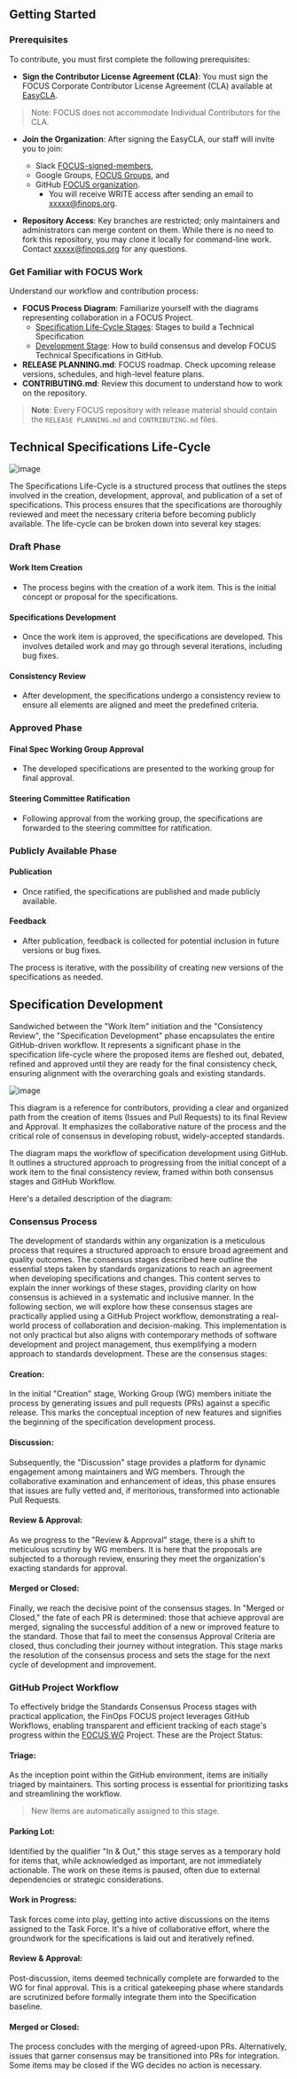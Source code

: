 ## Getting Started
### Prerequisites 

To contribute, you must first complete the following prerequisites:

- **Sign the Contributor License Agreement (CLA)**: You must sign the FOCUS Corporate Contributor License Agreement (CLA) available at <a href="https://github.com/FinOps-Open-Cost-and-Usage-Spec/EasyCLA" target="_blank">EasyCLA</a>.

> Note: FOCUS does not accommodate Individual Contributors for the CLA.

- **Join the Organization**: After signing the EasyCLA, our staff will invite you to join:
    *  Slack <a href="https://app.slack.com/client/TH7CE9HP1/C053CNCRVCL" target="_target">FOCUS-signed-members</a>, 
    * Google Groups, <a href="https://groups.google.com/" target="_blank">FOCUS Groups</a>, and 
    * GitHub <a href="https://github.com/orgs/FinOps-Open-Cost-and-Usage-Spec/repositories" target="_blank">FOCUS organization</a>. 
        * You will receive WRITE access after sending an email to <a mailto="xxxx@finops.org" target="_blank"> xxxxx@finops.org</a>.

- **Repository Access**: Key branches are restricted; only maintainers and administrators can merge content on them. While there is no need to fork this repository, you may clone it locally for command-line work. Contact <a mailto="xxxx@finops.org" target="_blank"> xxxxx@finops.org</a> for any questions.

### Get Familiar with FOCUS Work

Understand our workflow and contribution process:

- **FOCUS Process Diagram**: Familiarize yourself with the diagrams representing collaboration in a FOCUS Project.
    * [Specification Life-Cycle Stages](): Stages to build a Technical Specification
    * [Development Stage](): How to build consensus and develop FOCUS Technical Specifications in GitHub.
- **RELEASE PLANNING.md**: FOCUS roadmap. Check upcoming release versions, schedules, and high-level feature plans.
- **CONTRIBUTING.md**: Review this document to understand how to work on the repository.

> **Note**: Every FOCUS repository with release material should contain the `RELEASE PLANNING.md` and `CONTRIBUTING.md` files.

## Technical Specifications Life-Cycle

![image](https://github.com/standards-hub/test/assets/3258579/4ca9ea87-b54f-468b-afd7-4fc33075a5ee)

The Specifications Life-Cycle is a structured process that outlines the steps involved in the creation, development, approval, and publication of a set of specifications. This process ensures that the specifications are thoroughly reviewed and meet the necessary criteria before becoming publicly available. The life-cycle can be broken down into several key stages:

### Draft Phase

#### Work Item Creation
- The process begins with the creation of a work item. This is the initial concept or proposal for the specifications.

#### Specifications Development
- Once the work item is approved, the specifications are developed. This involves detailed work and may go through several iterations, including bug fixes.

#### Consistency Review
- After development, the specifications undergo a consistency review to ensure all elements are aligned and meet the predefined criteria.

### Approved Phase

#### Final Spec Working Group Approval
- The developed specifications are presented to the working group for final approval.

#### Steering Committee Ratification
- Following approval from the working group, the specifications are forwarded to the steering committee for ratification.

### Publicly Available Phase

#### Publication
- Once ratified, the specifications are published and made publicly available.

#### Feedback
- After publication, feedback is collected for potential inclusion in future versions or bug fixes.

The process is iterative, with the possibility of creating new versions of the specifications as needed.

## Specification Development
Sandwiched between the "Work Item" initiation and the "Consistency Review", the "Specification Development" phase encapsulates the entire GitHub-driven workflow. It represents a significant phase in the specification life-cycle where the proposed items are fleshed out, debated, refined and approved until they are ready for the final consistency check, ensuring alignment with the overarching goals and existing standards.

![image](https://github.com/standards-hub/test/assets/3258579/a042384a-6a09-4182-9517-76642be03a90)

This diagram is a reference for contributors, providing a clear and organized path from the creation of items (Issues and Pull Requests) to its final Review and Approval. It emphasizes the collaborative nature of the process and the critical role of consensus in developing robust, widely-accepted standards.

The diagram maps the workflow of specification development using GitHub. It outlines a structured approach to progressing from the initial concept of a work item to the final consistency review, framed within both consensus stages and GitHub Workflow.

Here's a detailed description of the diagram:

### Consensus Process

The development of standards within any organization is a meticulous process that requires a structured approach to ensure broad agreement and quality outcomes. The consensus stages described here outline the essential steps taken by standards organizations to reach an agreement when developing specifications and changes. This content serves to explain the inner workings of these stages, providing clarity on how consensus is achieved in a systematic and inclusive manner. In the following section, we will explore how these consensus stages are practically applied using a GitHub Project workflow, demonstrating a real-world process of collaboration and decision-making. This implementation is not only practical but also aligns with contemporary methods of software development and project management, thus exemplifying a modern approach to standards development. These are the consensus stages:

#### Creation:
In the initial "Creation" stage, Working Group (WG) members initiate the process by generating issues and pull requests (PRs) against a specific release. This marks the conceptual inception of new features and signifies the beginning of the specification development process.

#### Discussion:
Subsequently, the "Discussion" stage provides a platform for dynamic engagement among maintainers and WG members. Through the collaborative examination and enhancement of ideas, this phase ensures that issues are fully vetted and, if meritorious, transformed into actionable Pull Requests.

#### Review & Approval:
As we progress to the "Review & Approval" stage, there is a shift to meticulous scrutiny by WG members. It is here that the proposals are subjected to a thorough review, ensuring they meet the organization's exacting standards for approval.

#### Merged or Closed:
Finally, we reach the decisive point of the consensus stages. In "Merged or Closed," the fate of each PR is determined: those that achieve approval are merged, signaling the successful addition of a new or improved feature to the standard. Those that fail to meet the consensus Approval Criteria are closed, thus concluding their journey without integration. This stage marks the resolution of the consensus process and sets the stage for the next cycle of development and improvement.

### GitHub Project Workflow
To effectively bridge the Standards Consensus Process stages with practical application, the FinOps FOCUS project leverages GitHub Workflows, enabling transparent and efficient tracking of each stage's progress within the [FOCUS WG](https://github.com/orgs/FinOps-Open-Cost-and-Usage-Spec/projects/5) Project. These are the Project Status:

#### Triage: 
As the inception point within the GitHub environment, items are initially triaged by maintainers. This sorting process is essential for prioritizing tasks and streamlining the workflow.
>New Items are automatically assigned to this stage.

#### Parking Lot: 
Identified by the qualifier "In & Out," this stage serves as a temporary hold for items that, while acknowledged as important, are not immediately actionable. The work on these items is paused, often due to external dependencies or strategic considerations.

#### Work in Progress: 
Task forces come into play, getting into active discussions on the items assigned to the Task Force. It's a hive of collaborative effort, where the groundwork for the specifications is laid out and iteratively refined.

#### Review & Approval: 
Post-discussion, items deemed technically complete are forwarded to the WG for final approval. This is a critical gatekeeping phase where standards are scrutinized before formally integrate them into the Specification baseline.

#### Merged or Closed:
The process concludes with the merging of agreed-upon PRs. Alternatively, issues that garner consensus may be transitioned into PRs for integration. Some items may be closed if the WG decides no action is necessary.


